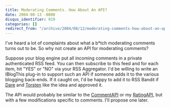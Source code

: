 ```yaml
---
title: Moderating Comments. How About An API?
date: 2004-08-13 -0800
disqus_identifier: 919
categories: []
redirect_from: "/archive/2004/08/12/moderating-comments-how-about-an-api.aspx/"
---
```


I've heard a lot of complaints about what a b\*tch moderating comments
turns out to be. So why not create an API for moderating comments?

Suppose your blog engine put all incoming comments in a private
authenticated RSS feed. You can then subscribe to this feed and for each
item, hit "YES" or "NO" via your RSS Aggregator. I'd be willing to write
an IBlogThis plug-in to support such an API if someone adds it to the
various blogging back-ends. If it caught on, I'd be happy to add it to
RSS Bandit if [Dare](http://www.25hoursaday.com/weblog/) and
[Torsten](http://www.rendelmann.info/blog/) like the idea and approved
it.

The API would probably be similar to the
[CommentAPI](http://wellformedweb.org/story/9) or my
[RatingAPI](https://haacked.com/archive/2004/04/24/359.aspx), but with a
few modifications specific to comments. I'll propose one later.

